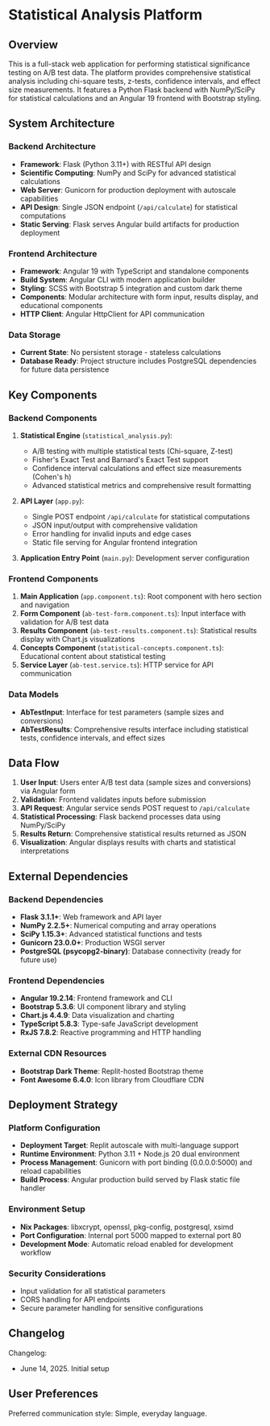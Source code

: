 # Statistical Analysis Platform

## Overview

This is a full-stack web application for performing statistical significance testing on A/B test data. The platform provides comprehensive statistical analysis including chi-square tests, z-tests, confidence intervals, and effect size measurements. It features a Python Flask backend with NumPy/SciPy for statistical calculations and an Angular 19 frontend with Bootstrap styling.

## System Architecture

### Backend Architecture
- **Framework**: Flask (Python 3.11+) with RESTful API design
- **Scientific Computing**: NumPy and SciPy for advanced statistical calculations
- **Web Server**: Gunicorn for production deployment with autoscale capabilities
- **API Design**: Single JSON endpoint (`/api/calculate`) for statistical computations
- **Static Serving**: Flask serves Angular build artifacts for production deployment

### Frontend Architecture
- **Framework**: Angular 19 with TypeScript and standalone components
- **Build System**: Angular CLI with modern application builder
- **Styling**: SCSS with Bootstrap 5 integration and custom dark theme
- **Components**: Modular architecture with form input, results display, and educational components
- **HTTP Client**: Angular HttpClient for API communication

### Data Storage
- **Current State**: No persistent storage - stateless calculations
- **Database Ready**: Project structure includes PostgreSQL dependencies for future data persistence

## Key Components

### Backend Components
1. **Statistical Engine** (`statistical_analysis.py`): 
   - A/B testing with multiple statistical tests (Chi-square, Z-test)
   - Fisher's Exact Test and Barnard's Exact Test support
   - Confidence interval calculations and effect size measurements (Cohen's h)
   - Advanced statistical metrics and comprehensive result formatting

2. **API Layer** (`app.py`):
   - Single POST endpoint `/api/calculate` for statistical computations
   - JSON input/output with comprehensive validation
   - Error handling for invalid inputs and edge cases
   - Static file serving for Angular frontend integration

3. **Application Entry Point** (`main.py`): Development server configuration

### Frontend Components
1. **Main Application** (`app.component.ts`): Root component with hero section and navigation
2. **Form Component** (`ab-test-form.component.ts`): Input interface with validation for A/B test data
3. **Results Component** (`ab-test-results.component.ts`): Statistical results display with Chart.js visualizations
4. **Concepts Component** (`statistical-concepts.component.ts`): Educational content about statistical testing
5. **Service Layer** (`ab-test.service.ts`): HTTP service for API communication

### Data Models
- **AbTestInput**: Interface for test parameters (sample sizes and conversions)
- **AbTestResults**: Comprehensive results interface including statistical tests, confidence intervals, and effect sizes

## Data Flow

1. **User Input**: Users enter A/B test data (sample sizes and conversions) via Angular form
2. **Validation**: Frontend validates inputs before submission
3. **API Request**: Angular service sends POST request to `/api/calculate`
4. **Statistical Processing**: Flask backend processes data using NumPy/SciPy
5. **Results Return**: Comprehensive statistical results returned as JSON
6. **Visualization**: Angular displays results with charts and statistical interpretations

## External Dependencies

### Backend Dependencies
- **Flask 3.1.1+**: Web framework and API layer
- **NumPy 2.2.5+**: Numerical computing and array operations
- **SciPy 1.15.3+**: Advanced statistical functions and tests
- **Gunicorn 23.0.0+**: Production WSGI server
- **PostgreSQL (psycopg2-binary)**: Database connectivity (ready for future use)

### Frontend Dependencies
- **Angular 19.2.14**: Frontend framework and CLI
- **Bootstrap 5.3.6**: UI component library and styling
- **Chart.js 4.4.9**: Data visualization and charting
- **TypeScript 5.8.3**: Type-safe JavaScript development
- **RxJS 7.8.2**: Reactive programming and HTTP handling

### External CDN Resources
- **Bootstrap Dark Theme**: Replit-hosted Bootstrap theme
- **Font Awesome 6.4.0**: Icon library from Cloudflare CDN

## Deployment Strategy

### Platform Configuration
- **Deployment Target**: Replit autoscale with multi-language support
- **Runtime Environment**: Python 3.11 + Node.js 20 dual environment
- **Process Management**: Gunicorn with port binding (0.0.0.0:5000) and reload capabilities
- **Build Process**: Angular production build served by Flask static file handler

### Environment Setup
- **Nix Packages**: libxcrypt, openssl, pkg-config, postgresql, xsimd
- **Port Configuration**: Internal port 5000 mapped to external port 80
- **Development Mode**: Automatic reload enabled for development workflow

### Security Considerations
- Input validation for all statistical parameters
- CORS handling for API endpoints
- Secure parameter handling for sensitive configurations

## Changelog

Changelog:
- June 14, 2025. Initial setup

## User Preferences

Preferred communication style: Simple, everyday language.